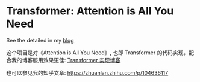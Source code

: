 # Transformer: Attention is All You Need
See the detailed in my [blog](https://csnlp.github.io/2019/03/01/Transformer-implement/)

这个项目是对《Attention is All You Need》, 也即 Transformer 的代码实现，配合我的博客服用效果更佳: [Transformer 实现博客](https://csnlp.github.io/2019/03/01/Transformer-implement/)

也可以参见我的知乎文章: https://zhuanlan.zhihu.com/p/104636117
